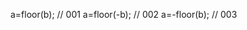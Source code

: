 a=floor(b);                                     // 001
a=floor(-b);                                    // 002
a=-floor(b);                                    // 003
